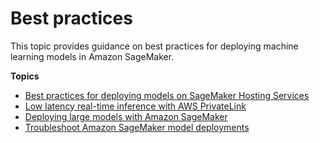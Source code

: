 # Best practices<a name="best-practices"></a>

This topic provides guidance on best practices for deploying machine learning models in Amazon SageMaker\.

**Topics**
+ [Best practices for deploying models on SageMaker Hosting Services](deployment-best-practices.md)
+ [Low latency real\-time inference with AWS PrivateLink](realtime-endpoints-privatelink.md)
+ [Deploying large models with Amazon SageMaker](realtime-endpoints-large-model-hosting.md)
+ [Troubleshoot Amazon SageMaker model deployments](deploy-model-troubleshoot.md)